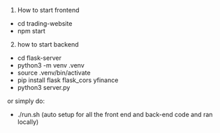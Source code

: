 1. How to start frontend
- cd trading-website
- npm start

2. how to start backend
- cd flask-server
- python3 -m venv .venv 
- source .venv/bin/activate
- pip install flask flask_cors yfinance
- python3 server.py


or simply do:
- ./run.sh (auto setup for all the front end and back-end code and ran locally)
